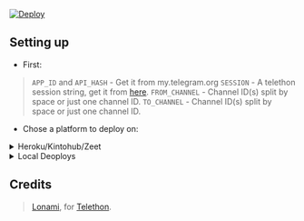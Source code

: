 [![Deploy](https://www.herokucdn.com/deploy/button.svg)](https://heroku.com/deploy)

## Setting up

* First:

> `APP_ID` and `API_HASH` - Get it from my.telegram.org
> `SESSION` - A telethon session string, get it from [here](https://replit.com/@TeamUltroid/UltroidStringSession).
> `FROM_CHANNEL` - Channel ID(s) split by space or just one channel ID.
> `TO_CHANNEL` - Channel ID(s) split by space or just one channel ID.

* Chose a platform to deploy on:

<details>
<summary>Heroku/Kintohub/Zeet</summary>
<br>
Add the above values to the environment vars and deploy the bot.
</details>
<details>
<summary>Local Deoploys</summary>
<br>
- Clone the repo:   <code>git clone https://github.com/Ayush7445/telegram-auto_forwarder</code></br>
- Make a <code>.env</code> file in the root of the repo, like <a href="https://github.com/Ayush7445/telegram-auto_forwarder/blob/main/.env.sample">.env.sample</a> and fill in the values.</br>
- Use <code>python3 bot.py</code> to start the bot.</br>  
</details>

## Credits

> [Lonami](https://github.com/LonamiWebs), for [Telethon](https://github.com/LonamiWebs/Telethon).

